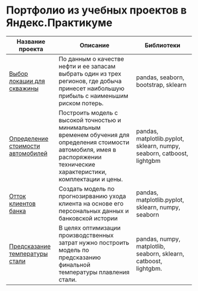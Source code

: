 # Портфолио из учебных проектов в Яндекс.Практикуме
| Название проекта | Описание | Библиотеки |
| --- | --- | --- |
| [Выбор локации для скважины](https://github.com/Veselov22/yandex_practicum_projects/tree/main/%D0%92%D1%8B%D0%B1%D0%BE%D1%80%20%D0%BB%D0%BE%D0%BA%D0%B0%D1%86%D0%B8%D0%B8%20%D0%B4%D0%BB%D1%8F%20%D1%81%D0%BA%D0%B2%D0%B0%D0%B6%D0%B8%D0%BD%D1%8B) | По данным о качестве нефти и ее запасам выбрать один из трех регионов, где добыча принесет наибольшую прибыль с наименьшим риском потерь. | pandas, seaborn, bootstrap, sklearn |
| [Определение стоимости автомобилей](https://github.com/Veselov22/yandex_practicum_projects/tree/main/%D0%9E%D0%BF%D1%80%D0%B5%D0%B4%D0%B5%D0%BB%D0%B5%D0%BD%D0%B8%D0%B5%20%D1%81%D1%82%D0%BE%D0%B8%D0%BC%D0%BE%D1%81%D1%82%D0%B8%20%D0%B0%D0%B2%D1%82%D0%BE%D0%BC%D0%BE%D0%B1%D0%B8%D0%BB%D0%B5%D0%B9) | Построить модель с высокой точностью и минимальным временем обучения для определения стоимости автомобиля, имея в распоряжении технические характеристики, комплектации и цены. | pandas, matplotlib.pyplot, sklearn, numpy, seaborn, catboost, lightgbm |
| [Отток клиентов банка](https://github.com/Veselov22/yandex_practicum_projects/tree/main/%D0%9E%D1%82%D1%82%D0%BE%D0%BA%20%D0%BA%D0%BB%D0%B8%D0%B5%D0%BD%D1%82%D0%BE%D0%B2%20%D0%B1%D0%B0%D0%BD%D0%BA%D0%B0) | Создать модель по прогнозирванию ухода клиента на основе его персональных данных и банковской истории | pandas, matplotlib.pyplot, sklearn, numpy, seaborn |  
| [Предсказание температуры стали](https://github.com/Veselov22/yandex_practicum_projects/tree/main/%D0%9F%D1%80%D0%B5%D0%B4%D1%81%D0%BA%D0%B0%D0%B7%D0%B0%D0%BD%D0%B8%D0%B5%20%D1%82%D0%B5%D0%BC%D0%BF%D0%B5%D1%80%D0%B0%D1%82%D1%83%D1%80%D1%8B%20%D1%81%D1%82%D0%B0%D0%BB%D0%B8) | В целях оптимизации производственных затрат нужно построить модель по предсказанию финальной температуры плавления стали. | pandas, numpy, matplotlib, seaborn, sklearn, catboost, lightgbm. |
